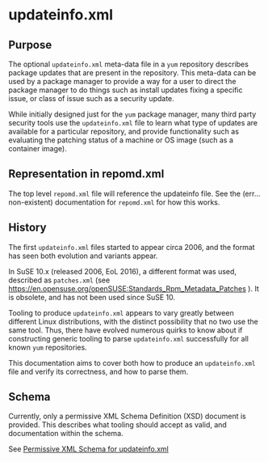 updateinfo.xml
==============

Purpose
-------

The optional `updateinfo.xml` meta-data file in a `yum` repository describes
package updates that are present in the repository. This meta-data can be used
by a package manager to provide a way for a user to direct the package manager
to do things such as install updates fixing a specific issue, or class of issue
such as a security update.

While initially designed just for the `yum` package manager, many third party
security tools use the `updateinfo.xml` file to learn what type of updates are
available for a particular repository, and provide functionality such as
evaluating the patching status of a machine or OS image (such as a container
image).

Representation in repomd.xml
----------------------------

The top level `repomd.xml` file will reference the updateinfo file. See the
(err... non-existent) documentation for `repomd.xml` for how this works.

History
-------

The first `updateinfo.xml` files started to appear circa 2006, and the format
has seen both evolution and variants appear.

In SuSE 10.x (released 2006, EoL 2016), a different format was used,
described as `patches.xml` (see https://en.opensuse.org/openSUSE:Standards_Rpm_Metadata_Patches ).
It is obsolete, and has not been used since SuSE 10.

Tooling to produce `updateinfo.xml` appears to vary greatly between different
Linux distributions, with the distinct possibility that no two use the same
tool. Thus, there have evolved numerous quirks to know about if constructing
generic tooling to parse `updateinfo.xml` successfully for all known `yum`
repositories.

This documentation aims to cover both how to produce an `updateinfo.xml` file
and verify its correctness, and how to parse them.

Schema
------

Currently, only a permissive  XML Schema Definition (XSD) document is provided.
This describes what tooling should accept as valid, and documentation within
the schema.

See [Permissive XML Schema for updateinfo.xml](updateinfo-permissive.xsd)
